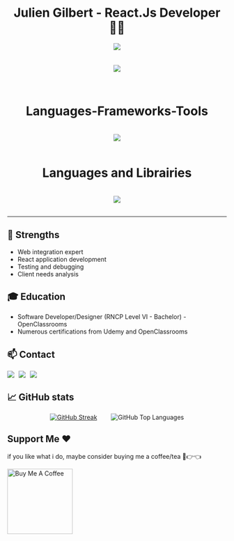 <h1 align="center"> Julien Gilbert - React.Js Developer 👨‍💻</h1>

<div align="center">

  <img align="center" src="https://api.visitorbadge.io/api/visitors?path=https%3A%2F%2Fgithub.com%2FjuliengDev&countColor=%2336bcf7" />
  </br>
  </br>
  </br>
  <img src="https://readme-typing-svg.herokuapp.com/?font=Righteous&size=35&center=true&vCenter=true&width=500&height=70&duration=4000&lines=Hi+There!+👋;+Welcome+On+My+Github!;" />
</div>
</br>
</br>
<div align="center">
<h1 style="text-align:center">Languages-Frameworks-Tools</h1>
</br>
<a href="https://skillicons.dev">
  <img src="https://skillicons.dev/icons?i=apple,vscode,vite,figma,git,github,notion,postman,docker,netlify,sublime&perline=12" />
</a>
</div>
<br>

<div align="center">
<h1 style="text-align:center">Languages and Librairies</h1>
</br>
<a href="https://skillicons.dev">
  <img src="https://skillicons.dev/icons?i=html,css,js,ts,react,redux,nodejs,mongodb,jest,sass,styledcomponents,tailwind,bootstrap,regex,bash,bun,jquery,md,materialui,npm,babel,webpack,yarn&perline=12" />
</a>   
</div>

<br/>
<hr/>

## 🌟 Strengths

- Web integration expert
- React application development
- Testing and debugging
- Client needs analysis

## 🎓 Education

- Software Developer/Designer (RNCP Level VI - Bachelor) - OpenClassrooms
- Numerous certifications from Udemy and OpenClassrooms

## 📫 Contact

<div align="center" style="display: flex; align-items: center; gap: 10px; justiy-content:center">
  <a href="mailto:julien.gilbert.pro@gmail.com">
    <img src="https://img.shields.io/badge/-Gmail-EA4335?logo=gmail&logoColor=fff&style=for-the-badge&logoWidth=30" />
  </a>
  <a href="https://www.linkedin.com/in/julien-gilbert-reactjs/" target="_blank">
    <img src="https://img.shields.io/badge/-LinkedIn-0A66C2?logo=linkedIn&logoColor=fff&style=for-the-badge&logoWidth=30 target="_blank" />
  </a>
  <a href="https://www.frontendmentor.io/profile/juliengDev" target="_blank">
     <img src="https://img.shields.io/badge/-Frontend%20Mentor-3F54A3?logo=frontend-mentor&logoColor=fff&style=for-the-badge&logoWidth=30" target="_blank" /> 
  </a>
</div>

## 📈 GitHub stats

<div  style="display: flex; flex-direction: row; gap: 32px; justify-content:center; align-items:center">
  <div>
    <a href="https://git.io/streak-stats">
      <img src="https://streak-stats.demolab.com/?user=juliengDev&theme=dark" alt="GitHub Streak" />
    </a>
  </div>
  <div>
    <img src="https://github-readme-stats.vercel.app/api/top-langs?username=juliengDev&show_icons=true&locale=en&layout=compact&theme=chartreuse-dark" alt="GitHub Top Languages" />
  </div>
</div>

## Support Me ❤️

if you like what i do, maybe consider buying me a coffee/tea 🥺👉👈

<a href="https://buymeacoffee.com/juliengdev" target="_blank"><img src="https://cdn.buymeacoffee.com/buttons/v2/default-red.png" alt="Buy Me A Coffee" width="150" ></a>
